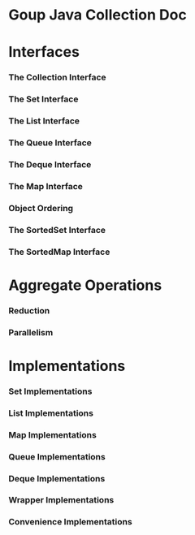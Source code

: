 # Goup Java Collection Doc
# Interfaces
### The Collection Interface
### The Set Interface
### The List Interface
### The Queue Interface
### The Deque Interface
### The Map Interface
### Object Ordering
### The SortedSet Interface
### The SortedMap Interface

# Aggregate Operations
### Reduction
### Parallelism

# Implementations
### Set Implementations
### List Implementations
### Map Implementations
### Queue Implementations
### Deque Implementations
### Wrapper Implementations
### Convenience Implementations